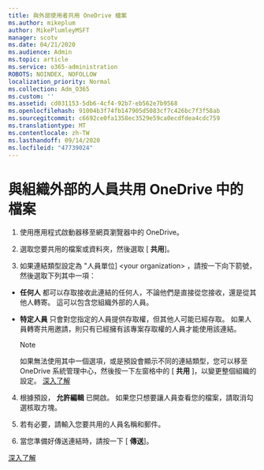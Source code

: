 ```yaml
---
title: 與外部使用者共用 OneDrive 檔案
ms.author: mikeplum
author: MikePlumleyMSFT
manager: scotv
ms.date: 04/21/2020
ms.audience: Admin
ms.topic: article
ms.service: o365-administration
ROBOTS: NOINDEX, NOFOLLOW
localization_priority: Normal
ms.collection: Adm_O365
ms.custom: ''
ms.assetid: cd031153-5db6-4cf4-92b7-eb562e7b9568
ms.openlocfilehash: 91004b3f74fb147905d5083cf7c426bc7f3f58ab
ms.sourcegitcommit: c6692ce0fa1358ec3529e59ca0ecdfdea4cdc759
ms.translationtype: MT
ms.contentlocale: zh-TW
ms.lasthandoff: 09/14/2020
ms.locfileid: "47739024"
---
```

# <a name="share-files-in-onedrive-with-people-outside-your-organization"></a>與組織外部的人員共用 OneDrive 中的檔案

1. 使用應用程式啟動器移至網頁瀏覽器中的 OneDrive。 
    
2. 選取您要共用的檔案或資料夾，然後選取 [ **共用**]。 
    
3. 如果連結類型設定為 "人員單位] \<your organization\> ，請按一下向下箭號，然後選取下列其中一項： 
    
  - **任何人** 都可以存取接收此連結的任何人，不論他們是直接從您接收，還是從其他人轉寄。 這可以包含您組織外部的人員。 
    
  - **特定人員** 只會對您指定的人員提供存取權，但其他人可能已經存取。 如果人員轉寄共用邀請，則只有已經擁有該專案存取權的人員才能使用該連結。 
    
    > [!NOTE]
    > 如果無法使用其中一個選項，或是預設會顯示不同的連結類型，您可以移至 OneDrive 系統管理中心，然後按一下左窗格中的 [ **共用** ]，以變更整個組織的設定。 [深入了解](https://go.microsoft.com/fwlink/?linkid=871961)
  
4. 根據預設， **允許編輯** 已開啟。 如果您只想要讓人員查看您的檔案，請取消勾選核取方塊。 
    
5. 若有必要，請輸入您要共用的人員名稱和郵件。
    
6. 當您準備好傳送連結時，請按一下 [ **傳送**]。 
    
[深入了解](https://go.microsoft.com/fwlink/?linkid=871861)
  

